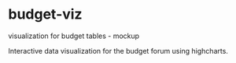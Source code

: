 # budget-viz
visualization  for budget tables  - mockup

Interactive data visualization for the budget forum using highcharts.
